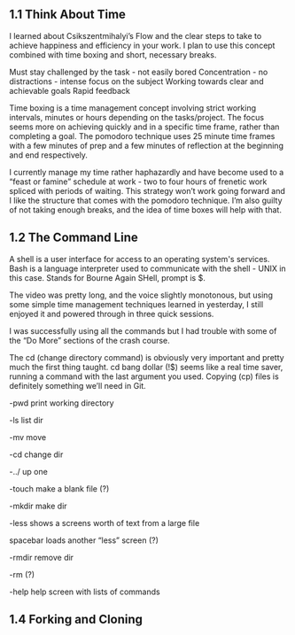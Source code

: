 ## 1.1 Think About Time

I learned about Csikszentmihalyi’s Flow and the clear steps to take to achieve happiness and efficiency in your work.  I plan to use this concept combined with time boxing and short, necessary breaks. 

Must stay challenged by the task - not easily bored
Concentration - no distractions - intense focus on the subject
Working towards clear and achievable goals
Rapid feedback
 
Time boxing is a time management concept involving strict working intervals, minutes or hours depending on the tasks/project. The focus seems more on achieving quickly and in a specific time frame, rather than completing a goal.  The pomodoro technique uses 25 minute time frames with a few minutes of prep and a few minutes of reflection at the beginning and end respectively. 

I currently manage my time rather haphazardly and have become used to a “feast or famine” schedule at work - two to four hours of frenetic work spliced with periods of waiting.  This strategy won’t work going forward and I like the structure that comes with the pomodoro technique.  I’m also guilty of not taking enough breaks, and the idea of time boxes will help with that. 


## 1.2 The Command Line

A shell is a user interface for access to an operating system's services.  Bash is a language interpreter used to communicate with the shell - UNIX in this case.  Stands for Bourne Again SHell, prompt is $.  

The video was pretty long, and the voice slightly monotonous, but using some simple time management techniques learned in yesterday, I still enjoyed it and powered through in three quick sessions. 

I was successfully using all the commands but I had trouble with some of the “Do More” sections of the crash course. 

The cd (change directory command) is obviously very important and pretty much the first thing taught.  cd bang dollar (!$) seems like a real time saver, running a command with the last argument you used.  Copying (cp) files is definitely something we’ll need in Git. 

-pwd print working directory

-ls list dir

-mv move

-cd change dir

-../ up one

-touch make a blank file   (?)

-mkdir make dir

-less shows a screens worth of text from a large file

spacebar loads another “less” screen   (?)

-rmdir remove dir

-rm (?)

-help help screen with lists of commands


## 1.4 Forking and Cloning